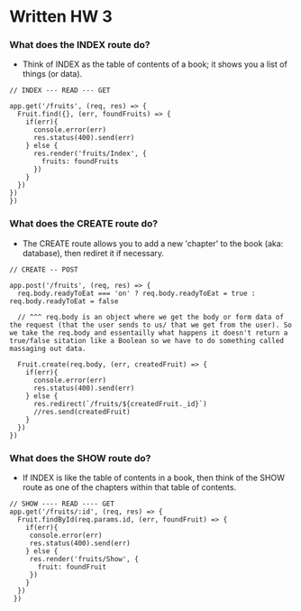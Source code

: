 # Written HW 3
### What does the INDEX route do?
- Think of INDEX as the table of contents of a book; it shows you a list of things (or data).
```
// INDEX --- READ --- GET

app.get('/fruits', (req, res) => {
  Fruit.find({}, (err, foundFruits) => {
    if(err){
      console.error(err)
      res.status(400).send(err)
    } else {
      res.render('fruits/Index', {
        fruits: foundFruits
      })
    }
  })
})
})
```

### What does the CREATE route do?
- The CREATE route allows you to add a new 'chapter' to the book (aka: database), then rediret it if necessary.
```
// CREATE -- POST

app.post('/fruits', (req, res) => {
  req.body.readyToEat === 'on' ? req.body.readyToEat = true : req.body.readyToEat = false

  // ^^^ req.body is an object where we get the body or form data of the request (that the user sends to us/ that we get from the user). So we take the req.body and essentailly what happens it doesn't return a true/false sitation like a Boolean so we have to do something called massaging out data.

  Fruit.create(req.body, (err, createdFruit) => {
    if(err){
      console.error(err)
      res.status(400).send(err)
    } else {
      res.redirect(`/fruits/${createdFruit._id}`)
      //res.send(createdFruit)
    }
  })
})
```




### What does the SHOW route do?
- If INDEX is like the table of contents in a book, then think of the SHOW route as one of the chapters within that table of contents.
```
// SHOW ---- READ ---- GET
app.get('/fruits/:id', (req, res) => {
  Fruit.findById(req.params.id, (err, foundFruit) => {
    if(err){
     console.error(err)
     res.status(400).send(err)
    } else {
     res.render('fruits/Show', {
       fruit: foundFruit
     })
    }
  })
 })
```